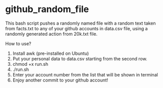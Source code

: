 # github_random_file

This bash script pushes a randomly named file with a random text taken from facts.txt to any of your github accounts in data.csv file, using a randomly generated action from 20k.txt file.

How to use?

1. Install awk (pre-installed on Ubuntu)
2. Put your personal data to data.csv starting from the second row.
3. chmod +x run.sh
4. ./run.sh
5. Enter your account number from the list that will be shown in terminal
6. Enjoy another commit to your github account!
